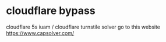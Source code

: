 # cloudflare bypass
 
cloudflare 5s iuam / cloudflare turnstile solver  go to this website https://www.capsolver.com/



 
 
 

















